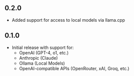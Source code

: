 ## 0.2.0

- Added support for access to local models via llama.cpp

## 0.1.0

- Initial release with support for:
  * OpenAI (GPT-4, o1, etc.)
  * Anthropic (Claude)
  * Ollama (Local Models)
  * OpenAI-compatible APIs (OpenRouter, xAI, Groq, etc.)

